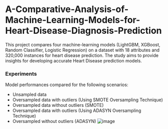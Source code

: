 # A-Comparative-Analysis-of-Machine-Learning-Models-for-Heart-Disease-Diagnosis-Prediction
This project compares four machine-learning models (LightGBM, XGBoost, Random Classifier, Logistic Regression) on a dataset with 18 attributes and 320,000 instances for heart disease prediction. The study aims to provide insights for developing accurate Heart Disease prediction models.

### Experiments

Model performances compared for the following scenarios:
- Unsampled data
- Oversampled data with outliers (Using SMOTE Oversampling Technique)
- Oversampled data without outliers (SMOTE)
- Oversampled data with outliers (Using ADASYN Oversampling Technique)
- Oversampled without outliers (ADASYN)
![image](https://github.com/victorodoh/A-Comparative-Analysis-of-Machine-Learning-Models-for-Heart-Disease-Diagnosis-Prediction/assets/123763609/5ef1f965-69c7-46f2-9e1b-4ff17751f00b)
